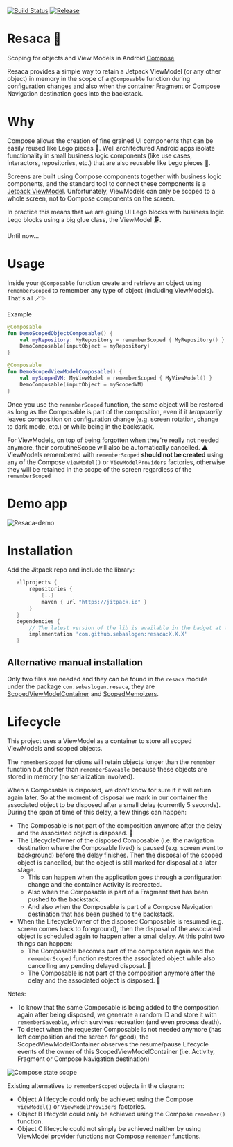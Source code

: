 [![Build Status](https://app.travis-ci.com/sebaslogen/resaca.svg?branch=main)](https://app.travis-ci.com/sebaslogen/resaca) [![Release](https://jitpack.io/v/sebaslogen/resaca.svg)](https://jitpack.io/#sebaslogen/resaca)

# Resaca 🍹
Scoping for objects and View Models in Android [Compose](https://developer.android.com/jetpack/compose)

Resaca provides a simple way to retain a Jetpack ViewModel (or any other object) in memory in the scope of a `@Composable` function during configuration changes and also when the container Fragment or Compose Navigation destination goes into the backstack.

# Why
Compose allows the creation of fine grained UI components that can be easily reused like Lego pieces 🧱. Well architectured Android apps isolate functionality in small business logic components (like use cases, interactors, repositories, etc.) that are also reusable like Lego pieces 🧱.

Screens are built using Compose components together with business logic components, and the standard tool to connect these components is a [Jetpack ViewModel](https://developer.android.com/topic/libraries/architecture/viewmodel). Unfortunately, ViewModels can only be scoped to a whole screen, not to Compose components on the screen.

In practice this means that we are gluing UI Lego blocks with business logic Lego blocks using a big glue class, the ViewModel 🗜.

Until now...

# Usage 
Inside your `@Composable` function create and retrieve an object using `rememberScoped` to remember any type of object (including ViewModels).
That's all 🪄✨

Example
```kotlin
@Composable
fun DemoScopedObjectComposable() {
    val myRepository: MyRepository = rememberScoped { MyRepository() }
    DemoComposable(inputObject = myRepository)
}

@Composable
fun DemoScopedViewModelComposable() {
    val myScopedVM: MyViewModel = rememberScoped { MyViewModel() }
    DemoComposable(inputObject = myScopedVM)
}
```

Once you use the `rememberScoped` function, the same object will be restored as long as the Composable is part of the composition, even if it _temporarily_ leaves composition on configuration change (e.g. screen rotation, change to dark mode, etc.) or while being in the backstack.

For ViewModels, on top of being forgotten when they're really not needed anymore, their coroutineScope will also be automatically cancelled.
⚠️ ViewModels remembered with `rememberScoped` **should not be created** using any of the Compose `viewModel()` or `ViewModelProviders` factories, otherwise they will be retained in the scope of the screen regardless of the `rememberScoped`

# Demo app

![Resaca-demo](https://user-images.githubusercontent.com/1936647/144597718-db7e8901-a726-4871-abf8-7fc53333a90e.gif)

# Installation
Add the Jitpack repo and include the library:

```gradle
   allprojects {
       repositories {
           [..]
           maven { url "https://jitpack.io" }
       }
   }
   dependencies {
       // The latest version of the lib is available in the badget at the top, replace X.X.X with that version
       implementation 'com.github.sebaslogen:resaca:X.X.X'
   }
```  

## Alternative manual installation
Only two files are needed and they can be found in the `resaca` module under the package `com.sebaslogen.resaca`, they are [ScopedViewModelContainer](https://github.com/sebaslogen/resaca/blob/main/ResacaApp/resaca/src/main/java/com/sebaslogen/resaca/ScopedViewModelContainer.kt) and [ScopedMemoizers](https://github.com/sebaslogen/resaca/blob/main/ResacaApp/resaca/src/main/java/com/sebaslogen/resaca/compose/ScopedMemoizers.kt).


# Lifecycle
This project uses a ViewModel as a container to store all scoped ViewModels and scoped objects.

The `rememberScoped` functions will retain objects longer than the `remember` function but shorter than `rememberSaveable` because these objects are stored in memory (no serialization involved).

When a Composable is disposed, we don't know for sure if it will return again later. So at the moment of disposal we mark in our container the associated object to be disposed after a small delay (currently 5 seconds). During the span of time of this delay, a few things can happen:
- The Composable is not part of the composition anymore after the delay and the associated object is disposed. 🚮
- The LifecycleOwner of the disposed Composable (i.e. the navigation destination where the Composable lived) is paused (e.g. screen went to background) before the delay finishes. Then the disposal of the scoped object is cancelled, but the object is still marked for disposal at a later stage.
  - This can happen when the application goes through a configuration change and the container Activity is recreated.
  - Also when the Composable is part of a Fragment that has been pushed to the backstack.
  - And also when the Composable is part of a Compose Navigation destination that has been pushed to the backstack.
- When the LifecycleOwner of the disposed Composable is resumed (e.g. screen comes back to foreground), then the disposal of the associated object is scheduled again to happen after a small delay. At this point two things can happen:
  - The Composable becomes part of the composition again and the `rememberScoped` function restores the associated object while also cancelling any pending delayed disposal. 🎉
  - The Composable is not part of the composition anymore after the delay and the associated object is disposed. 🚮

Notes:
- To know that the same Composable is being added to the composition again after being disposed, we generate a random ID and store it with `rememberSaveable`, which survives recreation (and even process death).
- To detect when the requester Composable is not needed anymore (has left composition and the screen for good), the ScopedViewModelContainer observes the resume/pause Lifecycle events of the owner of this ScopedViewModelContainer (i.e. Activity, Fragment or Compose Navigation destination)


![Compose state scope](https://user-images.githubusercontent.com/1936647/144682707-dd06e2ee-5542-400b-9a8d-cb27fb7c28e8.png)

Existing alternatives to `rememberScoped` objects in the diagram:
- Object A lifecycle could only be achieved using the Compose `viewModel()` or `ViewModelProviders` factories.
- Object B lifecycle could only be achieved using the Compose `remember()` function.
- Object C lifecycle could not simply be achieved neither by using ViewModel provider functions nor Compose `remember` functions.
